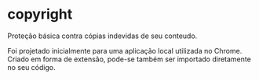 # copyright
Proteção básica contra cópias indevidas de seu conteudo.

Foi projetado inicialmente para uma aplicação local utilizada no Chrome.
Criado em forma de extensão, pode-se também ser importado diretamente no seu código.
